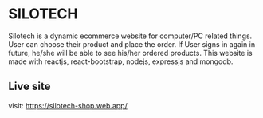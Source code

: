 # SILOTECH

Silotech is a dynamic ecommerce website for computer/PC related things. User can choose their product and place the order. If User signs in again in future, he/she will be able to see his/her ordered products. This website is made with reactjs, react-bootstrap, nodejs, expressjs and mongodb.

## Live site

visit: https://silotech-shop.web.app/
